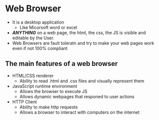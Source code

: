 # Web Browser
- It is a desktop application
  - Like Micorsoft word or excel
- ***ANYTHING*** on a web page, the html, the css, the JS is visible and editable by the User.
- Web Browsers are fault toleratn and try to make your web pages work even if not 100% compliant

## The main features of a web browser
- HTML/CSS renderer
  - Ability to read .html and .css files and visually represent them
- JavaScript runtime environment
  - Allows the browser to execute JS
  - Allows dynamic webpages that responed to user actions
- HTTP Client
  - Ability to make http requests
  - Allows a browser to interact with computers on the internet


